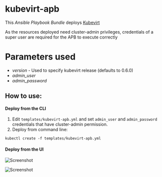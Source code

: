 # kubevirt-apb
This *Ansible Playbook Bundle* deploys [Kubevirt](http://www.kubevirt.io)

As the resources deployed need cluster-admin privileges, credentials of a super user are required for the APB to execute correctly

# Parameters used

- *version* - Used to specify kubevirt release (defaults to 0.6.0)
- *admin_user*
- *admin_password*

## How to use:

#### Deploy from the CLI

1) Edit ```templates/kubevirt-apb.yml``` and set ```admin_user``` and ```admin_password``` credentials that have cluster-admin permission.
2) Deploy from command line:

```
kubectl create -f templates/kubevirt-apb.yml
```

#### Deploy from the UI

![Screenshot](images/kubevirt1.png)


![Screenshot](images/kubevirt2.png)
